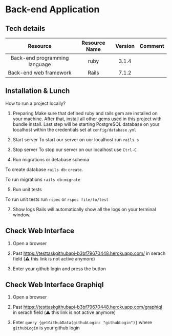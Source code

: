 # Back-end Application
## Tech details

|**Resource**|**Resource Name**|**Version**|**Comment**|
| :-: | :-: | :-: | :-: |
|Back-end programming language|ruby|3.1.4||
|Back-end web framework|Rails|7.1.2||

## Installation & Lunch

How to run a project locally?

1. Preparing
Make sure that defined ruby and rails gem are installed on your machine. After that, install all other gems used in this project with bundle install. Last step will be starting PostgreSQL database on your localhost within the credentials set at `config/database.yml`

2. Start server
To start our server on uor localhost run `rails s`

3. Stop server
To stop our server on our localhost use `Ctrl-C`

4. Run migrations or detabase schema

To create database `rails db:create`. 

To run migrations `rails db:migrate`

5. Run unit tests

To run unit tests run `rspec` or `rspec file/to/test`

7. Show logs
Rails will automatically show all the logs on your terminal window.

## Check Web Interface

1. Open a browser

2. Past https://testtaskgithubapi-b3bf79670448.herokuapp.com/ in serach field (⚠️ this link is not active anymore)

3. Enter your github login and press the button

## Check Web Interface Graphiql

1. Open a browser

2. Past https://testtaskgithubapi-b3bf79670448.herokuapp.com/graphiql in serach field (⚠️ this link is not active anymore)

3. Enter `query {getGithubData(githubLogin: "githubLogin")}` where `githubLogin` is your github login
